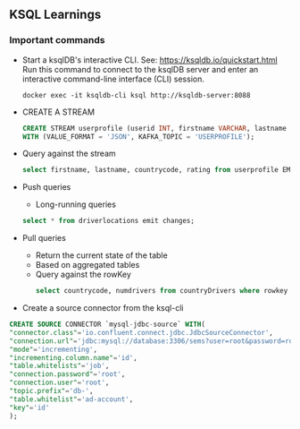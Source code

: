 ## KSQL Learnings


### Important commands
- Start a ksqlDB's interactive CLI. See: https://ksqldb.io/quickstart.html
  Run this command to connect to the ksqlDB server and enter an interactive command-line interface (CLI) session.
    ```shell
    docker exec -it ksqldb-cli ksql http://ksqldb-server:8088
    ```
  
- CREATE A STREAM
  ```sql
  CREATE STREAM userprofile (userid INT, firstname VARCHAR, lastname VARCHAR, countrycode VARCHAR, rating DOUBLE)
  WITH (VALUE_FORMAT = 'JSON', KAFKA_TOPIC = 'USERPROFILE');
  ```
- Query against the stream
  ```sql
  select firstname, lastname, countrycode, rating from userprofile EMIT CHANGES;
  ```
  
- Push queries
  - Long-running queries
  ```sql
  select * from driverlocations emit changes;
  ```
- Pull queries
  - Return the current state of the table
  - Based on aggregated tables
  - Query against the rowKey
    ```sql
    select countrycode, numdrivers from countryDrivers where rowkey = 'AU';
    ```
    
- Create a source connector from the ksql-cli
```sql
CREATE SOURCE CONNECTOR `mysql-jdbc-source` WITH(
"connector.class"='io.confluent.connect.jdbc.JdbcSourceConnector', 
"connection.url"='jdbc:mysql://database:3306/sems?user=root&password=root', 
"mode"='incrementing',
"incrementing.column.name"='id',
"table.whitelists"='job',
"connection.password"='root',
"connection.user"='root',
"topic.prefix"='db-',
"table.whitelist"='ad-account',
"key"='id'
);
```

